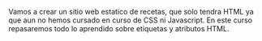 Vamos a crear un sitio web estatico de recetas, que solo tendra 
HTML ya que aun no hemos cursado en curso de CSS ni Javascript.
En este curso repasaremos todo lo aprendido sobre etiquetas y 
atributos HTML.
